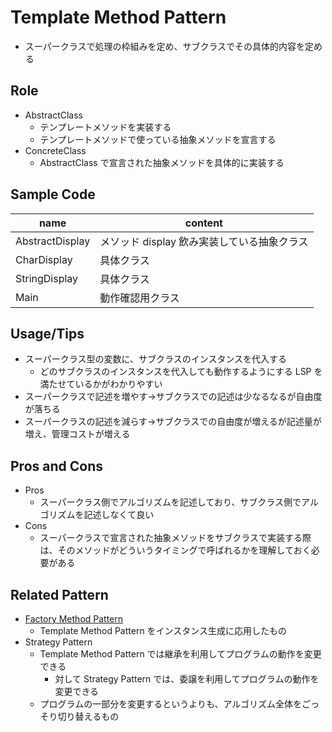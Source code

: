 # Template Method Pattern

- スーパークラスで処理の枠組みを定め、サブクラスでその具体的内容を定める

## Role

- AbstractClass
  - テンプレートメソッドを実装する
  - テンプレートメソッドで使っている抽象メソッドを宣言する
- ConcreteClass
  - AbstractClass で宣言された抽象メソッドを具体的に実装する

## Sample Code

| name            | content                                     |
| --------------- | ------------------------------------------- |
| AbstractDisplay | メソッド display 飲み実装している抽象クラス |
| CharDisplay     | 具体クラス                                  |
| StringDisplay   | 具体クラス                                  |
| Main            | 動作確認用クラス                            |

## Usage/Tips

- スーパークラス型の変数に、サブクラスのインスタンスを代入する
  - どのサブクラスのインスタンスを代入しても動作するようにする LSP を満たせているかがわかりやすい
- スーパークラスで記述を増やす->サブクラスでの記述は少なるなるが自由度が落ちる
- スーパークラスの記述を減らす->サブクラスでの自由度が増えるが記述量が増え、管理コストが増える

## Pros and Cons

- Pros
  - スーパークラス側でアルゴリズムを記述しており、サブクラス側でアルゴリズムを記述しなくて良い
- Cons
  - スーパークラスで宣言された抽象メソッドをサブクラスで実装する際は、そのメソッドがどういうタイミングで呼ばれるかを理解しておく必要がある

## Related Pattern

- [Factory Method Pattern](../04-factory-method-pattern/)
  - Template Method Pattern をインスタンス生成に応用したもの
- Strategy Pattern
  - Template Method Pattern では継承を利用してプログラムの動作を変更できる
    - 対して Strategy Pattern では、委譲を利用してプログラムの動作を変更できる
  - プログラムの一部分を変更するというよりも、アルゴリズム全体をごっそり切り替えるもの
